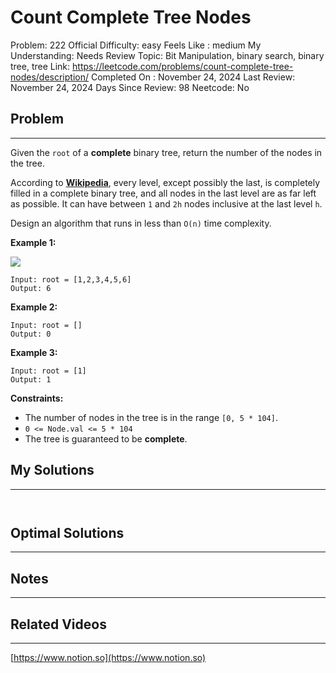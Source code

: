 # Count Complete Tree Nodes

Problem: 222
Official Difficulty: easy
Feels Like : medium
My Understanding: Needs Review
Topic: Bit Manipulation, binary search, binary tree, tree
Link: https://leetcode.com/problems/count-complete-tree-nodes/description/
Completed On : November 24, 2024
Last Review: November 24, 2024
Days Since Review: 98
Neetcode: No

## Problem

---

Given the `root` of a **complete** binary tree, return the number of the nodes in the tree.

According to [**Wikipedia**](http://en.wikipedia.org/wiki/Binary_tree#Types_of_binary_trees), every level, except possibly the last, is completely filled in a complete binary tree, and all nodes in the last level are as far left as possible. It can have between `1` and `2h` nodes inclusive at the last level `h`.

Design an algorithm that runs in less than `O(n)` time complexity.

**Example 1:**

![](https://assets.leetcode.com/uploads/2021/01/14/complete.jpg)

```
Input: root = [1,2,3,4,5,6]
Output: 6

```

**Example 2:**

```
Input: root = []
Output: 0

```

**Example 3:**

```
Input: root = [1]
Output: 1

```

**Constraints:**

- The number of nodes in the tree is in the range `[0, 5 * 104]`.
- `0 <= Node.val <= 5 * 104`
- The tree is guaranteed to be **complete**.

## My Solutions

---

```python

```

```python

```

## Optimal Solutions

---

## Notes

---

 

## Related Videos

---

[https://www.notion.so](https://www.notion.so)